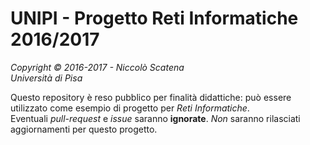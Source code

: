 # UNIPI - Progetto Reti Informatiche 2016/2017  
*Copyright © 2016-2017 - Niccolò Scatena*  
*Università di Pisa*  

Questo repository è reso pubblico per finalità didattiche: può essere utilizzato come esempio di progetto per *Reti Informatiche*.  
Eventuali *pull-request* e *issue* saranno **ignorate**. *Non* saranno rilasciati aggiornamenti per questo progetto.  
